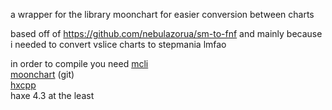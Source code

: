 a wrapper for the library moonchart
for easier conversion between charts

based off of https://github.com/nebulazorua/sm-to-fnf
and mainly because i needed to convert vslice charts to stepmania lmfao

in order to compile you need
[mcli](https://lib.haxe.org/p/mcli/)  
[moonchart](https://github.com/MaybeMaru/moonchart) (git)  
[hxcpp](https://lib.haxe.org/p/hxcpp/)  
haxe 4.3 at the least  